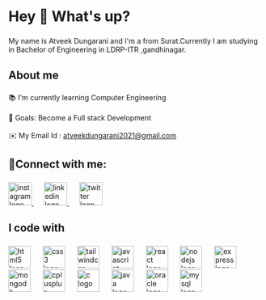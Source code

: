 <h1 align="left">Hey 👋 What's up?</h1>

###

<p align="left">My name is Atveek Dungarani and I'm a  from Surat.Currently I am studying in Bachelor of Engineering in LDRP-ITR  ,gandhinagar.</p>

###

<h2 align="left">About me</h2>

###

<p align="left">📚 I'm currently learning Computer Engineering<br><br>🎯 Goals: Become a Full stack Development<br><br>✉️ My Email Id  : <a href="mailto:atveekdungarani2021@gmail.com">atveekdungarani2021@gmail.com</a></p>

###

<p align="left"></p>

###

<h2 align="left">🔗Connect with me:</h2>

###

<div align="left">
  <a href="https://www.instagram.com/atveek_dungarani/" target="blank">
  <img src="https://cdn.simpleicons.org/instagram/E4405F" height="46" alt="instagram logo"  />
  <img width="16" /></a>
  <a href="https://www.linkedin.com/in/atveek-dungarani-775b72234/?trk=public_profile_browsemap&originalSubdomain=in" target="blank">
  <img src="https://cdn.simpleicons.org/linkedin/0A66C2" height="46" alt="linkedin logo"  />
  <img width="16" /></a>
  <a href="https://twitter.com/atveekDungarani">
  <img src="https://cdn.simpleicons.org/twitter/1DA1F2" height="46" alt="twitter logo"  /></a>
</div>

###

<h2 align="left">I code with</h2>

###

<div align="left">
  <img src="https://cdn.jsdelivr.net/gh/devicons/devicon/icons/html5/html5-original.svg" height="44" alt="html5 logo"  />
  <img width="16" />
  <img src="https://cdn.jsdelivr.net/gh/devicons/devicon/icons/css3/css3-original.svg" height="44" alt="css3 logo"  />
  <img width="16" />
  <img src="https://cdn.jsdelivr.net/gh/devicons/devicon/icons/tailwindcss/tailwindcss-plain.svg" height="44" alt="tailwindcss logo"  />
  <img width="16" />
  <img src="https://cdn.jsdelivr.net/gh/devicons/devicon/icons/javascript/javascript-original.svg" height="44" alt="javascript logo"  />
  <img width="16" />
  <img src="https://cdn.jsdelivr.net/gh/devicons/devicon/icons/react/react-original.svg" height="44" alt="react logo"  />
  <img width="16" />
  <img src="https://cdn.jsdelivr.net/gh/devicons/devicon/icons/nodejs/nodejs-original.svg" height="44" alt="nodejs logo"  />
  <img width="16" />
  <img src="https://cdn.jsdelivr.net/gh/devicons/devicon/icons/express/express-original.svg" height="44" alt="express logo"  />
  <img width="16" />
  <img src="https://cdn.jsdelivr.net/gh/devicons/devicon/icons/mongodb/mongodb-original.svg" height="44" alt="mongodb logo"  />
  <img width="16" />
  <img src="https://cdn.jsdelivr.net/gh/devicons/devicon/icons/cplusplus/cplusplus-original.svg" height="44" alt="cplusplus logo"  />
  <img width="16" />
  <img src="https://cdn.jsdelivr.net/gh/devicons/devicon/icons/c/c-original.svg" height="44" alt="c logo"  />
  <img width="16" />
  <img src="https://cdn.jsdelivr.net/gh/devicons/devicon/icons/java/java-original.svg" height="44" alt="java logo"  />
  <img width="16" />
  <img src="https://cdn.jsdelivr.net/gh/devicons/devicon/icons/oracle/oracle-original.svg" height="44" alt="oracle logo"  />
  <img width="16" />
  <img src="https://cdn.jsdelivr.net/gh/devicons/devicon/icons/mysql/mysql-original.svg" height="44" alt="mysql logo"  />
</div>

###
